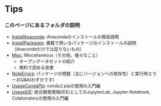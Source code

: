 # Tips

### このページにあるフォルダの説明

- [InstallAnaconda](./InstallAnaconda): Anacondaのインストールの簡易説明
- [InstallPackages](./InstallPackages): 書籍で用いるパッケージのインストールの説明（Anacondaだけでは足りないもの）
- [Misc](./Misc): Miscellaneous（その他，様々なこと）
   - オープンデータセットの紹介
   - 無料で読める良書
- [NoteErrors](./NoteErrors): パッケージの問題（主にバージョンへの依存性）と実行時エラーのQ&A(わずかです)
- [UsageCondaPip](./UsageCondaPip): condaとpipの使用の入門編
- [UsageIDE](./UsageIDE): 統合開発環境(IDE)としてのJupyterLab, Jupyter Notebook, Colaboratoryの使用の入門編